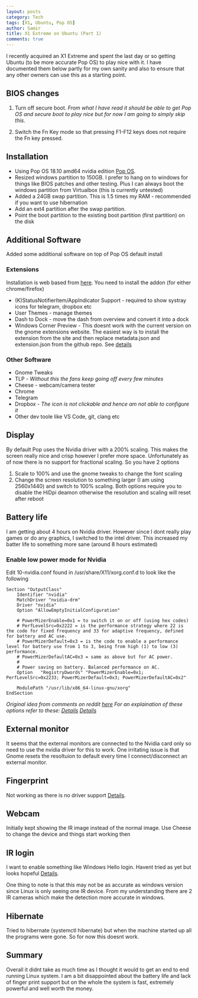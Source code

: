 ```yaml
---
layout: posts
category: Tech
tags: [X1, Ubuntu, Pop OS]
author: Samir
title: X1 Extreme on Ubuntu (Part 1)
comments: true
---
```


I recently acquired an X1 Extreme and spent the last day or so getting Ubuntu (to be more accurate Pop OS) to play nice with it. I have documented them below partly for my own sanity and also to ensure that any other owners can use this as a starting point.

<!--more-->

## BIOS changes

1. Turn off secure boot. 
_From what I have read it should be able to get Pop OS and secure boot to play nice but for now I am going to simply skip this._

2. Switch the Fn Key mode so that pressing F1-F12 keys does not require the Fn key pressed. 


## Installation

* Using Pop OS 18.10 amd64 nvidia edition [Pop OS](https://system76.com/pop).
* Resized windows partition to 150GB. I prefer to hang on to windows for things like BIOS patches and other testing. Plus I can always boot the windows partition from Virtualbox (this is currently untested)
* Added a 24GB swap partition. This is 1.5 times my RAM - recommended if you want to use hibernation
* Add an ext4 partition after the swap partition.
* Point the boot partition to the existing boot partition (first partition) on the disk 

## Additional Software

Added some additional software on top of Pop OS default install

### Extensions 
Installation is web based from [here](https://extensions.gnome.org). You need to install the addon (for either chrome/firefox)
* (K)StatusNotifierItem/AppIndicator Support - required to show systray icons for telegram, dropbox etc
* User Themes - manage themes
* Dash to Dock - move the dash from overview and convert it into a dock 
* Windows Corner Preview - This doesnt work with the current version on the gnome extensions website. The easiest way is to install the extension from the site and then replace metadata.json and extension.json from the github repo. See [details](https://github.com/medenagan/window-corner-preview/issues/8#issuecomment-434488247)

### Other Software
* Gnome Tweaks
* TLP - _Without this the fans keep going off every few minutes_
* Cheese - webcam/camera tester
* Chrome
* Telegram
* Dropbox - _The icon is not clickable and hence am not able to configure it_
* Other dev toole like VS Code, git, clang etc

## Display
By default Pop uses the Nvidia driver with a 200% scaling. This makes the screen really nice and crisp however I prefer more space. Unfortunately as of now there is no support for fractional scaling. So you have 2 options
1. Scale to 100% and use the gnome tweaks to change the font scaling
2. Change the screen resolution to something larger (I am using 2560x1440) and switch to 100% scaling.
Both options require you to disable the HiDpi deamon otherwise the resolution and scaling will reset after reboot

## Battery life
I am getting about 4 hours on Nvidia driver. However since I dont really play games or do any graphics, I switched to the intel driver. This increased my batter life to something more sane (around 8 hours estimated)

### Enable low power mode for Nvidia
Edit 10-nvidia.conf found in /usr/share/X11/xorg.conf.d to look like the following

```
Section "OutputClass"
    Identifier "nvidia"
    MatchDriver "nvidia-drm"
    Driver "nvidia"
    Option "AllowEmptyInitialConfiguration"

    # PowerMizerEnable=0x1 = to switch it on or off (using hex codes)
    # PerfLevelSrc=0x2222 = is the performance strategy where 22 is the code for fixed frequency and 33 for adaptive frequency, defined for battery and AC use.
    # PowerMizerDefault=0x3 = is the code to enable a performance level for battery use from 1 to 3, being from high (1) to low (3) performance.
    # PowerMizerDefaultAC=0x3 = same as above but for AC power.
    #
    # Power saving on battery. Balanced performance on AC.
    Option   "RegistryDwords" "PowerMizerEnable=0x1; PerfLevelSrc=0x2233; PowerMizerDefault=0x3; PowerMizerDefaultAC=0x2"

    ModulePath "/usr/lib/x86_64-linux-gnu/xorg"
EndSection
```

*Original idea from comments on reddit [here](https://www.reddit.com/r/thinkpad/comments/aat9ah/my_x1_extreme_on_linux/) 
For an explaination of these options refer to these: 
[Details](https://devtalk.nvidia.com/default/topic/982987/linux/power-mizer-difference-between-powermizerdefault-and-powermizerlevel/) 
[Details](https://forums.opensuse.org/showthread.php/410089-NVidia-Powermizer-how-to-tweak)*

## External monitor
It seems that the external monitors are connected to the Nvidia card only so need to use the nvidia driver for this to work. One irritating issue is that Gnome resets the resoltuion to default every time I connect/disconnect an external monitor.

## Fingerprint
Not working as there is no driver support [Details](https://github.com/nmikhailov/Validity90/issues/34).

## Webcam
Initially kept showing the IR image instead of the normal image. Use Cheese to change the device and things start working then

## IR login
I want to enable something like Windows Hello login. Havent tried as yet but looks hopeful [Details](https://github.com/boltgolt/howdy).

One thing to note is that this may not be as accurate as windows version since Linux is only seeing one IR device. From my understanding there are 2 IR cameras which make the detection more accurate in windows.

## Hibernate

Tried to hibernate (systemctl hibernate) but when the machine started up all the programs were gone. So for now this doesnt work.  

## Summary

Overall it didnt take as much time as I thought it would to get an end to end running Linux system. I am a bit disappointed about the battery life and lack of finger print support but on the whole the system is fast, extremely powerful and well worth the money.
